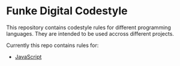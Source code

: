 # Funke Digital Codestyle

This repository contains codestyle rules for different programming languages. They are intended to be used accross different projects.

Currently this repo contains rules for:
* [JavaScript](/javascript)